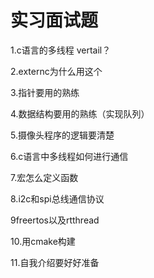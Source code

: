 # 实习面试题

1.c语言的多线程   vertail？

2.externc为什么用这个

3.指针要用的熟练

4.数据结构要用的熟练（实现队列）

5.摄像头程序的逻辑要清楚

6.c语言中多线程如何进行通信

7.宏怎么定义函数

8.i2c和spi总线通信协议

9freertos以及rtthread

10.用cmake构建

11.自我介绍要好好准备
